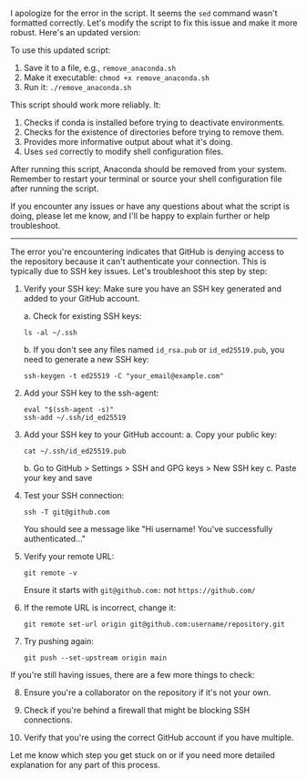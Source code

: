 I apologize for the error in the script. It seems the `sed` command wasn't formatted correctly. Let's modify the script to fix this issue and make it more robust. Here's an updated version:​​​​​​​​​​​​​​​​

To use this updated script:

1. Save it to a file, e.g., `remove_anaconda.sh`
2. Make it executable: `chmod +x remove_anaconda.sh`
3. Run it: `./remove_anaconda.sh`

This script should work more reliably. It:

1. Checks if conda is installed before trying to deactivate environments.
2. Checks for the existence of directories before trying to remove them.
3. Provides more informative output about what it's doing.
4. Uses `sed` correctly to modify shell configuration files.

After running this script, Anaconda should be removed from your system. Remember to restart your terminal or source your shell configuration file after running the script.

If you encounter any issues or have any questions about what the script is doing, please let me know, and I'll be happy to explain further or help troubleshoot.​​​​​​​​​​​​​​​​

---
The error you're encountering indicates that GitHub is denying access to the repository because it can't authenticate your connection. This is typically due to SSH key issues. Let's troubleshoot this step by step:

1. Verify your SSH key:
   Make sure you have an SSH key generated and added to your GitHub account.

   a. Check for existing SSH keys:
      ```
      ls -al ~/.ssh
      ```
   
   b. If you don't see any files named `id_rsa.pub` or `id_ed25519.pub`, you need to generate a new SSH key:
      ```
      ssh-keygen -t ed25519 -C "your_email@example.com"
      ```

2. Add your SSH key to the ssh-agent:
   ```
   eval "$(ssh-agent -s)"
   ssh-add ~/.ssh/id_ed25519
   ```

3. Add your SSH key to your GitHub account:
   a. Copy your public key:
      ```
      cat ~/.ssh/id_ed25519.pub
      ```
   b. Go to GitHub > Settings > SSH and GPG keys > New SSH key
   c. Paste your key and save

4. Test your SSH connection:
   ```
   ssh -T git@github.com
   ```
   You should see a message like "Hi username! You've successfully authenticated..."

5. Verify your remote URL:
   ```
   git remote -v
   ```
   Ensure it starts with `git@github.com:` not `https://github.com/`

6. If the remote URL is incorrect, change it:
   ```
   git remote set-url origin git@github.com:username/repository.git
   ```

7. Try pushing again:
   ```
   git push --set-upstream origin main
   ```

If you're still having issues, there are a few more things to check:

8. Ensure you're a collaborator on the repository if it's not your own.

9. Check if you're behind a firewall that might be blocking SSH connections.

10. Verify that you're using the correct GitHub account if you have multiple.

Let me know which step you get stuck on or if you need more detailed explanation for any part of this process.​​​​​​​​​​​​​​​​
